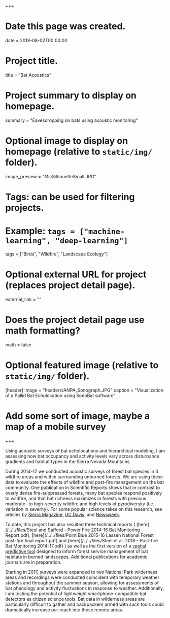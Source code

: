 +++
# Date this page was created.
date = 2018-08-02T00:00:00

# Project title.
title = "Bat Acoustics"

# Project summary to display on homepage.
summary = "Eavesdropping on bats using acoustic monitoring"

# Optional image to display on homepage (relative to `static/img/` folder).
image_preview = "MicSilhouetteSmall.JPG"

# Tags: can be used for filtering projects.
# Example: `tags = ["machine-learning", "deep-learning"]`
tags = ["Birds", "Wildfire", "Landscape Ecology"]

# Optional external URL for project (replaces project detail page).
external_link = ""

# Does the project detail page use math formatting?
math = false

# Optional featured image (relative to `static/img/` folder).
[header]
image = "headers/ANPA_Sonograph.JPG"
caption = "Visualization of a Pallid Bat Echolocation using SonoBat software"

# Add some sort of image, maybe a map of a mobile survey
+++

Using acoustic surveys of bat echolocations and hierarchical modeling, I am assessing how bat occupancy and activity levels vary across disturbance gradients and habitat types in the Sierra Nevada Mountains. 

During 2014-17 we conducted acoustic surveys of forest bat species in 3 wildfire areas and within surrounding unburned forests. We are using these data to evaluate the effects of wildfire and post-fire management on the bat community. One publication in Scientific Reports shows that in contrast to overly dense fire-suppressed forests, many bat species respond positively to wildfire, and that bat richness maximizes in forests with previous moderate- to high-severity wildfire and high levels of pyrodiversity (i.e. variation in severity). For some popular science takes on this research, see articles by [Sierra Magazine](https://www.sierraclub.org/sierra/song-bats-and-fire-climate-change-white-nose), [UC Davis](https://climatechange.ucdavis.edu/news/bats-may-benefit-from-wildfire/), and [Newsweek](https://www.newsweek.com/bats-sierra-nevada-adapted-fire-thriving-forests-burn-1475742).  

To date, this project has also resulted three technical reports ( [here](/../../files/Steel and Safford - Power Fire 2014-16 Bat Monitoring Report.pdf), [here](/../../files/Point Blue 2015-16 Lassen National Forest post-fire final report.pdf) and [here](/../../files/Steel et al. 2018 - Post-fire Bat Monitoring 2014-17.pdf) ) as well as the first version of a [spatial predictive tool](/../../files/FIRE-BAT_manual_v1.0.pdf) designed to inform forest service management of bat habitats in burned landscapes. Additional publications for academic journals are in preparation.  

Starting in 2017, surveys were expanded to two National Park wilderness areas and recordings were conducted coincident with temporary weather stations and throughout the summer season, allowing for assessments of bat phenology and activity fluctuations in response to weather. Additionally, I am testing the potential of lightweight smartphone-compatible bat detectors as citizen science tools. Bat data in wilderness areas are particularly difficult to gather and backpackers armed with such tools could dramatically increase our reach into these remote areas.  


